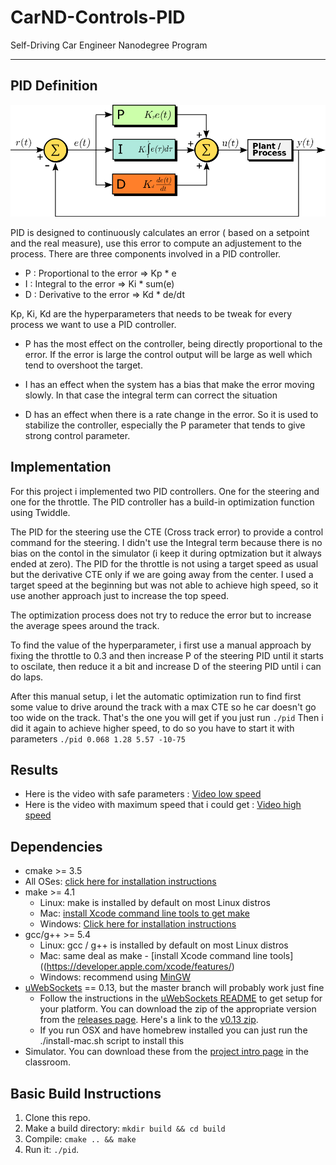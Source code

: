 # CarND-Controls-PID
Self-Driving Car Engineer Nanodegree Program

---

## PID Definition
![PID](./img/PID.png) 

PID is designed to continuously calculates an error ( based on a setpoint and the real measure), use this error to compute an adjustement to the process. There are three components involved in a PID controller.

* P : Proportional to the error => Kp * e
* I : Integral to the error => Ki * sum(e)
* D : Derivative to the error => Kd * de/dt

Kp, Ki, Kd are the hyperparameters that needs to be tweak for every process we want to use a PID controller.

* P has the most effect on the controller, being directly proportional to the error. If the error is large the control output will be large as well which tend to overshoot the target.

* I has an effect when the system has a bias that make the error moving slowly. In that case the integral term can correct the situation

* D has an effect when there is a rate change in the error. So it is used to stabilize the controller, especially the P parameter that tends to give strong control parameter. 

## Implementation

For this project i implemented two PID controllers. One for the steering and one for the throttle. The PID controller has a build-in optimization function using Twiddle. 

The PID for the steering use the CTE (Cross track error) to provide a control command for the steering. I didn't use the Integral term because there is no bias on the contol in the simulator (i keep it during optmization but it always ended at zero). 
The PID for the throttle is not using a target speed as usual but the derivative CTE only if we are going away from the center. I used a target speed at the beginning but was not able to achieve high speed, so it use another approach just to increase the top speed.

The optimization process does not try to reduce the error but to increase the average spees around the track.

To find the value of the hyperparameter, i first use a manual approach by fixing the throttle to 0.3 and then increase P of the steering PID until it starts to oscilate, then reduce it a bit and increase D of the steering PID until i can do laps.

After this manual setup, i let the automatic optimization run to find first some value to drive around the track with a max CTE so he car doesn't go too wide on the track. That's the one you will get if you just run `./pid`
Then i did it again to achieve higher speed, to do so you have to start it with parameters `./pid 0.068 1.28 5.57 -10-75`

## Results

* Here is the video with safe parameters : [Video low speed](https://youtu.be/jPWIDyRLVmY) 
* Here is the video with maximum speed that i could get : [Video high speed](https://youtu.be/AmmU8ckJJ1I)

## Dependencies

* cmake >= 3.5
 * All OSes: [click here for installation instructions](https://cmake.org/install/)
* make >= 4.1
  * Linux: make is installed by default on most Linux distros
  * Mac: [install Xcode command line tools to get make](https://developer.apple.com/xcode/features/)
  * Windows: [Click here for installation instructions](http://gnuwin32.sourceforge.net/packages/make.htm)
* gcc/g++ >= 5.4
  * Linux: gcc / g++ is installed by default on most Linux distros
  * Mac: same deal as make - [install Xcode command line tools]((https://developer.apple.com/xcode/features/)
  * Windows: recommend using [MinGW](http://www.mingw.org/)
* [uWebSockets](https://github.com/uWebSockets/uWebSockets) == 0.13, but the master branch will probably work just fine
  * Follow the instructions in the [uWebSockets README](https://github.com/uWebSockets/uWebSockets/blob/master/README.md) to get setup for your platform. You can download the zip of the appropriate version from the [releases page](https://github.com/uWebSockets/uWebSockets/releases). Here's a link to the [v0.13 zip](https://github.com/uWebSockets/uWebSockets/archive/v0.13.0.zip).
  * If you run OSX and have homebrew installed you can just run the ./install-mac.sh script to install this
* Simulator. You can download these from the [project intro page](https://github.com/udacity/CarND-PID-Control-Project/releases) in the classroom.

## Basic Build Instructions

1. Clone this repo.
2. Make a build directory: `mkdir build && cd build`
3. Compile: `cmake .. && make`
4. Run it: `./pid`. 
